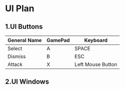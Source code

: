 # UI Plan

 ## 1.UI Buttons 
| General Name  |    GamePad    |    Keyboard  | 
| ------------- | ------------- | -------------
| Select        |        A      |      SPACE   |
| Dismiss      |        B      |      ESC     |
| Attack | X | Left Mouse Button |

## 2.UI Windows

